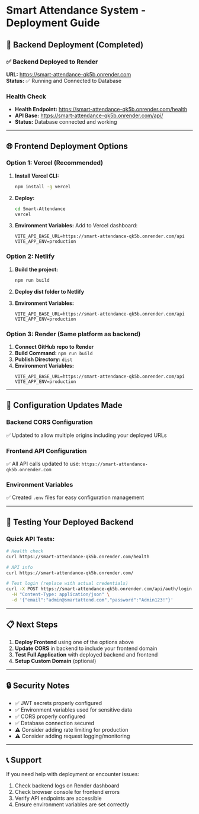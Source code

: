 # Smart Attendance System - Deployment Guide

## 🚀 Backend Deployment (Completed)

### ✅ Backend Deployed to Render
**URL:** https://smart-attendance-qk5b.onrender.com  
**Status:** ✅ Running and Connected to Database

### Health Check
- **Health Endpoint:** https://smart-attendance-qk5b.onrender.com/health
- **API Base:** https://smart-attendance-qk5b.onrender.com/api/
- **Status:** Database connected and working

---

## 🌐 Frontend Deployment Options

### Option 1: Vercel (Recommended)
1. **Install Vercel CLI:**
   ```bash
   npm install -g vercel
   ```

2. **Deploy:**
   ```bash
   cd Smart-Attendance
   vercel
   ```

3. **Environment Variables:**
   Add to Vercel dashboard:
   ```
   VITE_API_BASE_URL=https://smart-attendance-qk5b.onrender.com/api
   VITE_APP_ENV=production
   ```

### Option 2: Netlify
1. **Build the project:**
   ```bash
   npm run build
   ```

2. **Deploy dist folder to Netlify**

3. **Environment Variables:**
   ```
   VITE_API_BASE_URL=https://smart-attendance-qk5b.onrender.com/api
   VITE_APP_ENV=production
   ```

### Option 3: Render (Same platform as backend)
1. **Connect GitHub repo to Render**
2. **Build Command:** `npm run build`
3. **Publish Directory:** `dist`
4. **Environment Variables:**
   ```
   VITE_API_BASE_URL=https://smart-attendance-qk5b.onrender.com/api
   VITE_APP_ENV=production
   ```

---

## 🔧 Configuration Updates Made

### Backend CORS Configuration
✅ Updated to allow multiple origins including your deployed URLs

### Frontend API Configuration  
✅ All API calls updated to use: `https://smart-attendance-qk5b.onrender.com`

### Environment Variables
✅ Created `.env` files for easy configuration management

---

## 🧪 Testing Your Deployed Backend

### Quick API Tests:
```bash
# Health check
curl https://smart-attendance-qk5b.onrender.com/health

# API info
curl https://smart-attendance-qk5b.onrender.com/

# Test login (replace with actual credentials)
curl -X POST https://smart-attendance-qk5b.onrender.com/api/auth/login \
  -H "Content-Type: application/json" \
  -d '{"email":"admin@smartattend.com","password":"Admin123!"}'
```

---

## 📋 Next Steps

1. **Deploy Frontend** using one of the options above
2. **Update CORS** in backend to include your frontend domain
3. **Test Full Application** with deployed backend and frontend
4. **Setup Custom Domain** (optional)

---

## 🔒 Security Notes

- ✅ JWT secrets properly configured
- ✅ Environment variables used for sensitive data
- ✅ CORS properly configured
- ✅ Database connection secured
- ⚠️ Consider adding rate limiting for production
- ⚠️ Consider adding request logging/monitoring

---

## 📞 Support

If you need help with deployment or encounter issues:
1. Check backend logs on Render dashboard
2. Check browser console for frontend errors  
3. Verify API endpoints are accessible
4. Ensure environment variables are set correctly